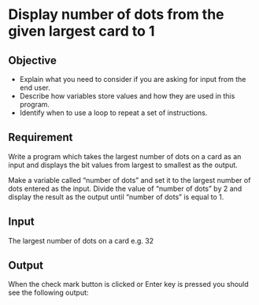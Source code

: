 # Display number of dots from the given largest card to 1

## Objective

- Explain what you need to consider if you are asking for input from the end user.
- Describe how variables store values and how they are used in this program.
- Identify when to use a loop to repeat a set of instructions.

## Requirement

Write a program which takes the largest number of dots on a card as an input and displays the bit values from largest to smallest as the output. 

Make a variable called “number of dots” and set it to the largest number of dots entered as the input. Divide the value of “number of dots” by 2 and display the result as the output until “number of dots” is equal to 1. 

## Input

The largest number of dots on a card e.g. 32

## Output

When the check mark button is clicked or Enter key is pressed you should see the following output:
